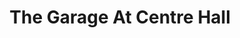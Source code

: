 ---
title: "The Garage At Centre Hall"
url: /centre-hall/the-garage-at-centre-hall/
shop: car repair
---